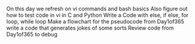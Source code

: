 On this day we refresh on vi commands and bash basics
Also figure out how to test code in vi in C and Python 
Write a Code with else, if else, for loop, while loop
Make a flowchart for the pseudocode from Day1of365\
write a code that generates jokes of some sorts 
Review code from Day1of365 to debug 
